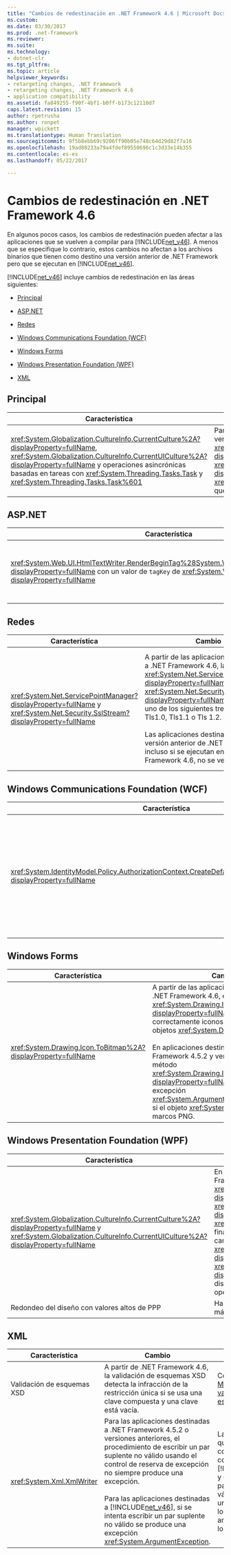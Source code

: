```yaml
---
title: "Cambios de redestinación en .NET Framework 4.6 | Microsoft Docs"
ms.custom: 
ms.date: 03/30/2017
ms.prod: .net-framework
ms.reviewer: 
ms.suite: 
ms.technology:
- dotnet-clr
ms.tgt_pltfrm: 
ms.topic: article
helpviewer_keywords:
- retargeting changes, .NET Framework
- retargeting changes, .NET Framework 4.6
- application compatibility
ms.assetid: fa849255-f90f-4bf1-b0ff-b173c12110d7
caps.latest.revision: 15
author: rpetrusha
ms.author: ronpet
manager: wpickett
ms.translationtype: Human Translation
ms.sourcegitcommit: 9f5b8ebb69c9206ff90b05e748c64d29d82f7a16
ms.openlocfilehash: 19ad80233a79a4fdef89550696c1c3d33e14b355
ms.contentlocale: es-es
ms.lasthandoff: 05/22/2017

---
```

# <a name="retargeting-changes-in-the-net-framework-46"></a>Cambios de redestinación en .NET Framework 4.6
En algunos pocos casos, los cambios de redestinación pueden afectar a las aplicaciones que se vuelven a compilar para [!INCLUDE[net_v46](../../../includes/net-v46-md.md)]. A menos que se especifique lo contrario, estos cambios no afectan a los archivos binarios que tienen como destino una versión anterior de .NET Framework pero que se ejecutan en [!INCLUDE[net_v46](../../../includes/net-v46-md.md)].  
  
 [!INCLUDE[net_v46](../../../includes/net-v46-md.md)] incluye cambios de redestinación en las áreas siguientes:  
  
-   [Principal](#Core)  
  
-   [ASP.NET](#ASP)  
  
-   [Redes](#Net)  
  
-   [Windows Communications Foundation (WCF)](#WCF)  
  
-   [Windows Forms](#WinForms)  
  
-   [Windows Presentation Foundation (WPF)](#WPF)  
  
-   [XML](#XML)  
  
<a name="Core"></a>   
## <a name="core"></a>Principal  
  
|Característica|Cambio|Impacto|Ámbito|  
|-------------|------------|------------|-----------|  
|<xref:System.Globalization.CultureInfo.CurrentCulture%2A?displayProperty=fullName>, <xref:System.Globalization.CultureInfo.CurrentUICulture%2A?displayProperty=fullName> y operaciones asincrónicas basadas en tareas con <xref:System.Threading.Tasks.Task> y <xref:System.Threading.Tasks.Task%601>|Para las aplicaciones destinadas a [!INCLUDE[net_v46](../../../includes/net-v46-md.md)] y versiones posteriores, <xref:System.Globalization.CultureInfo.CurrentCulture%2A?displayProperty=fullName> y <xref:System.Globalization.CultureInfo.CurrentUICulture%2A?displayProperty=fullName> se almacenan en una clase <xref:System.Threading.ExecutionContext> del subproceso, que fluye a través de operaciones asincrónicas.|Los cambios en las propiedades <xref:System.Globalization.CultureInfo.CurrentCulture%2A?displayProperty=fullName> y <xref:System.Globalization.CultureInfo.CurrentUICulture%2A?displayProperty=fullName> se reflejarán en tareas asincrónicas que se inician posteriormente. Para más información, consulte [Mitigación: referencia cultural y operaciones asincrónicas](../../../docs/framework/migration-guide/mitigation-culture-and-asynchronous-operations.md).|Secundaria|  
  
<a name="ASP"></a>   
## <a name="aspnet"></a>ASP.NET  
  
|Característica|Cambio|Impacto|Ámbito|  
|-------------|------------|------------|-----------|  
|<xref:System.Web.UI.HtmlTextWriter.RenderBeginTag%28System.Web.UI.HtmlTextWriterTag%29?displayProperty=fullName> con un valor de `tagKey` de <xref:System.Web.UI.HtmlTextWriterTag?displayProperty=fullName>|De acuerdo con el estándar HTML, el método <xref:System.Web.UI.HtmlTextWriter.RenderBeginTag%28System.Web.UI.HtmlTextWriterTag%29?displayProperty=fullName> ahora representa <xref:System.Web.UI.HtmlTextWriterTag?displayProperty=fullName> como una etiqueta que no es de cierre en una respuesta HTML.|La etiqueta BR ahora genera un salto de línea. Anteriormente, generaba dos saltos de línea.<br /><br /> Las aplicaciones que dependen de la etiqueta `<BR>` para generar dos saltos de línea pueden restaurar el comportamiento anterior si se agrega una llamada adicional al método <xref:System.Web.UI.HtmlTextWriter.RenderBeginTag%28System.Web.UI.HtmlTextWriterTag%29?displayProperty=fullName> con el argumento <xref:System.Web.UI.HtmlTextWriterTag?displayProperty=fullName>.|Secundaria|  
  
<a name="Net"></a>   
## <a name="networking"></a>Redes  
  
|Característica|Cambio|Impacto|Ámbito|  
|-------------|------------|------------|-----------|  
|<xref:System.Net.ServicePointManager?displayProperty=fullName> y <xref:System.Net.Security.SslStream?displayProperty=fullName>|A partir de las aplicaciones destinadas a .NET Framework 4.6, las clases <xref:System.Net.ServicePointManager?displayProperty=fullName> y <xref:System.Net.Security.SslStream?displayProperty=fullName> pueden usar uno de los siguientes tres protocolos: Tls1.0, Tls1.1 o Tls 1.2.<br /><br /> Las aplicaciones destinadas a una versión anterior de .NET Framework, incluso si se ejecutan en .NET Framework 4.6, no se ven afectadas.|Este cambio afecta a cualquier aplicación destinada a .NET Framework 4.6 y que usa SSL para comunicarse con un servidor HTTPS o con un servidor de socket mediante cualquiera de los siguientes tipos: <xref:System.Net.Http.HttpClient>, <xref:System.Net.HttpWebRequest>, <xref:System.Net.FtpWebRequest>, <xref:System.Net.Mail.SmtpClient> y <xref:System.Net.Security.SslStream>.  Para más información, consulte [Mitigación: protocolos TLS](../../../docs/framework/migration-guide/mitigation-tls-protocols.md).|Secundaria|  
  
<a name="WCF"></a>   
## <a name="windows-communications-foundation-wcf"></a>Windows Communications Foundation (WCF)  
  
|Característica|Cambio|Impacto|Ámbito|  
|-------------|------------|------------|-----------|  
|<xref:System.IdentityModel.Policy.AuthorizationContext.CreateDefaultAuthorizationContext%2A?displayProperty=fullName>|La implementación del <xref:System.IdentityModel.Policy.AuthorizationContext> devuelto por una llamada a <xref:System.IdentityModel.Policy.AuthorizationContext.CreateDefaultAuthorizationContext%28System.Collections.Generic.IList%7BSystem.IdentityModel.Policy.IAuthorizationPolicy%7D%29> con un argumento `null``authorizationPolicies` ha cambiado su implementación en [!INCLUDE[net_v46](../../../includes/net-v46-md.md)].|En raras ocasiones, las aplicaciones WCF que usan la autenticación personalizada pueden sufrir diferencias de comportamiento. Si se necesita el comportamiento anterior, consulte [Mitigación: AuthorizationContext predeterminado](../../../docs/framework/migration-guide/mitigation-default-authorizationcontext.md).|Secundaria|  
  
<a name="WinForms"></a>   
## <a name="windows-forms"></a>Windows Forms  
  
|Característica|Cambio|Impacto|Ámbito|  
|-------------|------------|------------|-----------|  
|<xref:System.Drawing.Icon.ToBitmap%2A?displayProperty=fullName>|A partir de las aplicaciones destinadas a .NET Framework 4.6, el método <xref:System.Drawing.Icon.ToBitmap%2A?displayProperty=fullName> convierte correctamente iconos con marcos PNG en objetos <xref:System.Drawing.Bitmap>.<br /><br /> En aplicaciones destinadas a .NET Framework 4.5.2 y versiones anteriores, el método <xref:System.Drawing.Icon.ToBitmap%2A?displayProperty=fullName> genera una excepción <xref:System.ArgumentOutOfRangeException> si el objeto <xref:System.Drawing.Icon> tiene marcos PNG.|Este cambio afecta a las aplicaciones que se vuelven a compilar para tener como destino .NET Framework 4.6 y que proporcionan un control especial para la excepción <xref:System.ArgumentOutOfRangeException> que se produce si un objeto <xref:System.Drawing.Icon> tiene marcos PNG. Si no desea este comportamiento, un modificador de configuración restaura el comportamiento anterior. Para más información, consulte [Mitigación: marcos PNG en objetos de icono](../../../docs/framework/migration-guide/mitigation-png-frames-in-icon-objects.md).|Secundaria|  
  
<a name="WPF"></a>   
## <a name="windows-presentation-foundation-wpf"></a>Windows Presentation Foundation (WPF)  
  
|Característica|Cambio|Impacto|Ámbito|  
|-------------|------------|------------|-----------|  
|<xref:System.Globalization.CultureInfo.CurrentCulture%2A?displayProperty=fullName> y <xref:System.Globalization.CultureInfo.CurrentUICulture%2A?displayProperty=fullName>|En las aplicaciones destinadas a .NET Framework 4.6 y .NET Framework 4.6.1, los cambios de las propiedades <xref:System.Globalization.CultureInfo.CurrentCulture%2A?displayProperty=fullName> o <xref:System.Globalization.CultureInfo.CurrentUICulture%2A?displayProperty=fullName> realizados en <xref:System.Windows.Threading.Dispatcher> se pierden al final de dicha operación de distribuidor. De igual modo, los cambios efectuados en <xref:System.Globalization.CultureInfo.CurrentCulture%2A?displayProperty=fullName> o <xref:System.Globalization.CultureInfo.CurrentUICulture%2A?displayProperty=fullName> fuera de una operación de distribuidor pueden no reflejarse cuando se ejecute dicha operación.|Los cambios efectuados en las propiedades <xref:System.Globalization.CultureInfo.CurrentCulture%2A?displayProperty=fullName> y <xref:System.Globalization.CultureInfo.CurrentUICulture%2A?displayProperty=fullName> pueden no transmitirse entre devoluciones de llamadas de la IU de WPF y otro código de alguna aplicación WPF. Para más información, consulte [Mitigación: referencia cultural y operaciones del distribuidor en aplicaciones WPF](../../../docs/framework/migration-guide/mitigation-culture-and-dispatcher-operations-in-wpf-apps.md).|Secundaria|  
|Redondeo del diseño con valores altos de PPP|Ha cambiado la manera en la que se redondean los márgenes, así como los bordes y el fondo de estos.|El diseño de los controles WPF puede cambiar ligeramente. Para más información, consulte [Mitigación: diseño de WPF](../../../docs/framework/migration-guide/mitigation-wpf-layout.md).|Secundaria|  
  
<a name="XML"></a>   
## <a name="xml"></a>XML  
  
|Característica|Cambio|Impacto|Ámbito|  
|-------------|------------|------------|-----------|  
|Validación de esquemas XSD|A partir de .NET Framework 4.6, la validación de esquemas XSD detecta la infracción de la restricción única si se usa una clave compuesta y una clave está vacía.|Consulte [Mitigación: validación de esquema XML](../../../docs/framework/migration-guide/mitigation-xml-schema-validation.md)|Secundaria|  
|<xref:System.Xml.XmlWriter>|Para las aplicaciones destinadas a .NET Framework 4.5.2 o versiones anteriores, el procedimiento de escribir un par suplente no válido usando el control de reserva de excepción no siempre produce una excepción.<br /><br /> Para las aplicaciones destinadas a [!INCLUDE[net_v46](../../../includes/net-v46-md.md)], si se intenta escribir un par suplente no válido se produce una excepción <xref:System.ArgumentException>.|Las aplicaciones que se vuelven a compilar teniendo como destino [!INCLUDE[net_v46](../../../includes/net-v46-md.md)] y que escriben pares suplentes no válidos producirán una excepción en los casos en que anteriormente no lo hicieron.|Borde|
